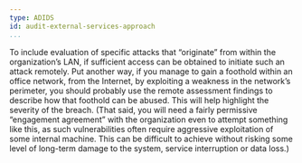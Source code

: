 ```yaml
---
type: ADIDS
id: audit-external-services-approach
...
```


To include evaluation of specific attacks that “originate” from within the organization’s LAN, if sufficient access can be obtained to initiate such an attack remotely. Put another way, if you manage to gain a foothold within an office network, from the Internet, by exploiting a weakness in the network’s perimeter, you should probably use the remote assessment findings to describe how that foothold can be abused. This will help highlight the severity of the breach. (That said, you will need a fairly permissive “engagement agreement” with the organization even to attempt something like this, as such vulnerabilities often require aggressive exploitation of some internal machine. This can be difficult to achieve without risking some level of long-term damage to the system, service interruption or data loss.)
